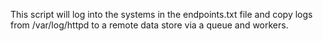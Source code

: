 This script will log into the systems in the endpoints.txt file and copy logs from /var/log/httpd to a remote data store via a queue and workers.
